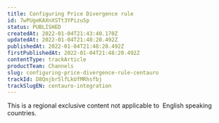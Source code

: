 ```yaml
---
title: Configuring Price Divergence rule
id: 7wPUgeKAXnXSTt3YPizuSp
status: PUBLISHED
createdAt: 2022-01-04T21:43:40.170Z
updatedAt: 2022-01-04T21:48:20.492Z
publishedAt: 2022-01-04T21:48:20.492Z
firstPublishedAt: 2022-01-04T21:48:20.492Z
contentType: trackArticle
productTeam: Channels
slug: configuring-price-divergence-rule-centauro
trackId: D8Qnjbr5lfLkUfMRhsfbj
trackSlugEN: centauro-integration
---
```


<div class="alert alert-warning" role="alert">This is a regional exclusive content not applicable to 
English speaking countries.</div>
